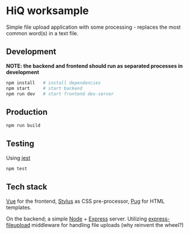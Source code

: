 # HiQ worksample
Simple file upload application with some processing - replaces the most common word(s) in a text file.

## Development
**NOTE: the backend and frontend should run as separated processes in development**
```sh
npm install   # install dependencies
npm start     # start backend
npm run dev   # start frontend dev-server
```

## Production
```sh
npm run build
```

## Testing
Using [jest]
```sh
npm test
```

## Tech stack
[Vue] for the frontend, [Stylus] as CSS pre-processor, [Pug] for HTML templates.

On the backend; a simple [Node] + [Express] server. Utilizing [express-fileupload] middleware for handling file uploads (why reinvent the wheel?)

<!-- Refernces -->
[vue]: https://vuejs.org/
[webpack]: https://webpack.js.org/
[docker]: https://www.docker.com/
[stylus]: http://stylus-lang.com/
[pug]: https://pugjs.org/
[node]: https://nodejs.org/
[express]: https://expressjs.com/
[express-fileupload]: https://www.npmjs.com/package/express-fileupload
[jest]: https://jestjs.io/
